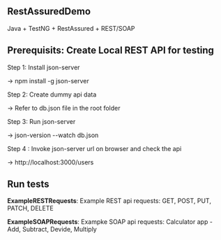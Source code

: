 ## RestAssuredDemo
Java + TestNG + RestAssured + REST/SOAP

## Prerequisits: Create Local REST API for testing
Step 1: Install json-server

-> npm install -g json-server

Step 2: Create dummy api data

-> Refer to db.json file in the root folder

Step 3: Run json-server

-> json-version --watch db.json

Step 4 : Invoke json-server url on browser and check the api

-> http://localhost:3000/users

## Run tests

**ExampleRESTRequests**: Example REST api requests: GET, POST, PUT, PATCH, DELETE

**ExampleSOAPRequests**: Exampke SOAP api requests: Calculator app - Add, Subtract, Devide, Multiply
